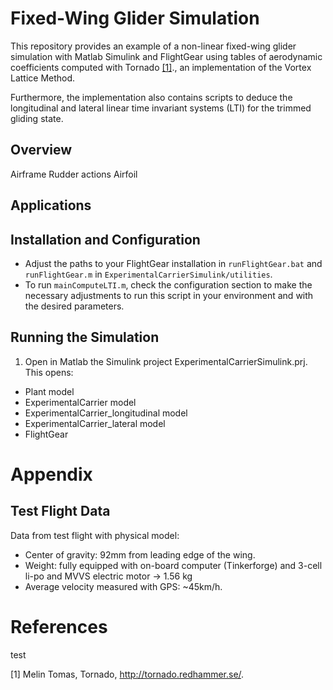 # Fixed-Wing Glider Simulation

This repository provides an example of a non-linear fixed-wing glider simulation with Matlab Simulink and FlightGear using tables of aerodynamic coefficients computed with Tornado [[1]](#tornado)., an implementation of the Vortex Lattice Method. 

Furthermore, the implementation also contains scripts to deduce the longitudinal and lateral linear time invariant systems (LTI) for the trimmed gliding state.

## Overview

Airframe
Rudder actions
Airfoil

## Applications


## Installation and Configuration

* Adjust the paths to your FlightGear installation in `runFlightGear.bat` and `runFlightGear.m` in `ExperimentalCarrierSimulink/utilities`.
* To run `mainComputeLTI.m`, check the configuration section to make the necessary adjustments to run this script in your environment and with the desired parameters.

## Running the Simulation

1. Open in Matlab the Simulink project ExperimentalCarrierSimulink.prj. This opens:
  * Plant model
  * ExperimentalCarrier model
  * ExperimentalCarrier_longitudinal model
  * ExperimentalCarrier_lateral model
  * FlightGear

# Appendix

## Test Flight Data

Data from test flight with physical model:

* Center of gravity: 92mm from leading edge of the wing.
* Weight: fully equipped with on-board computer (Tinkerforge) and 3-cell li-po and MVVS electric motor -> 1.56 kg
* Average velocity measured with GPS: ~45km/h.

# References

 test

[1] <a name="tornado"></a> Melin Tomas, Tornado, http://tornado.redhammer.se/.
